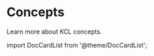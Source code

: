 # Concepts

Learn more about KCL concepts.

import DocCardList from '@theme/DocCardList';

<DocCardList />
